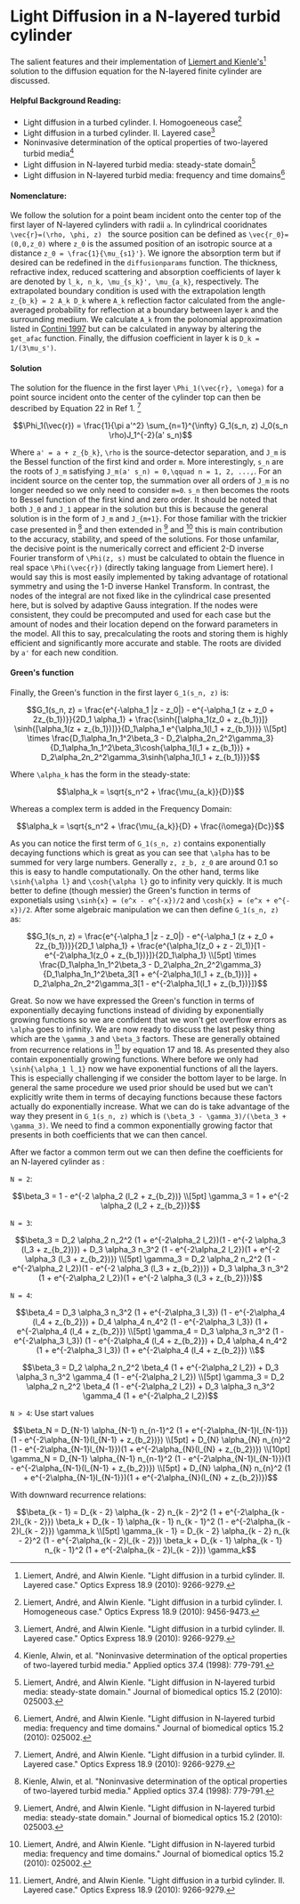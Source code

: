 # Light Diffusion in a N-layered turbid cylinder

The salient features and their implementation of [Liemert and Kienle's](https://www.osapublishing.org/oe/fulltext.cfm?uri=oe-18-9-9266&id=198273)[^1] solution to the diffusion equation for the N-layered finite cylinder are discussed. 


#### Helpful Background Reading:
- Light diffusion in a turbed cylinder. I. Homogoeneous case[^2]
- Light diffusion in a turbed cylinder. II. Layered case[^1]
- Noninvasive determination of the optical properties of two-layered turbid media[^3]
- Light diffusion in N-layered turbid media: steady-state domain[^4]
- Light diffusion in N-layered turbid media: frequency and time domains[^5]


#### Nomenclature:
We follow the solution for a point beam incident onto the center top of the first layer of N-layered cylinders with radii ``a``. In cylindrical cooridnates ``\vec{r}=(\rho, \phi, z) `` the source position can be defined as ``\vec{r_0}=(0,0,z_0)`` where ``z_0`` is the assumed position of an isotropic source at a distance ``z_0 = \frac{1}{\mu_{s1}'}``. We ignore the absorption term but if desired can be redefined in the `diffusionparams` function. The thickness, refractive index, reduced scattering and absorption coefficients of layer k are denoted by ``l_k, n_k, \mu_{s_k}', \mu_{a_k}``, respectively. The extrapolated boundary condition is used with the extrapolation length ``z_{b_k} = 2 A_k D_k`` where ``A_k`` reflection factor calculated from the angle-averaged probability for reflection at a boundary between layer ``k`` and the surrounding medium. We calculate ``A_k`` from the polonomial approximation listed in [Contini 1997](https://www.osapublishing.org/ao/abstract.cfm?uri=ao-36-19-4587) but can be calculated in anyway by altering the `get_afac` function. Finally, the diffusion coefficient in layer k is ``D_k = 1/(3\mu_s')``.

#### Solution
The solution for the fluence in the first layer ``\Phi_1(\vec{r}, \omega)`` for a point source incident onto the center of the cylinder top can then be described by Equation 22 in Ref 1. [^1]

```math
\Phi_1(\vec{r}) = \frac{1}{\pi a'^2} \sum_{n=1}^{\infty} G_1(s_n, z) J_0(s_n \rho)J_1^{-2}(a' s_n)
```

Where ``a' = a + z_{b_k}``, ``\rho`` is the source-detector separation, and ``J_m`` is the Bessel function of the first kind and order ``m``. More interestingly, ``s_n`` are the roots of ``J_m`` satisfying ``J_m(a' s_n) = 0,\qquad n = 1, 2, ...,``. For an incident source on the center top, the summation over all orders of ``J_m`` is no longer needed so we only need to consider ``m=0``. ``s_n`` then becomes the roots to Bessel function of the first kind and zero order. It should be noted that both ``J_0`` and ``J_1`` appear in the solution but this is because the general solution is in the form of ``J_m`` and ``J_{m+1}``. For those familiar with the trickier case presented in [^3] and then extended in [^4] and [^5] this is main contribution to the accuracy, stability, and speed of the solutions. For those unfamilar, the decisive point is the numerically correct and efficient 2-D inverse Fourier transform of ``\Phi(z, s)`` must be calculated to obtain the fluence in real space ``\Phi(\vec{r})`` (directly taking language from Liemert here). I would say this is most easily implemented by taking advantage of rotational symmetry and using the 1-D inverse Hankel Transform. In contrast, the nodes of the integral are not fixed like in the cylindrical case presented here, but is solved by adaptive Gauss integration. If the nodes were consistent, they could be precomputed and used for each case but the amount of nodes and their location depend on the forward parameters in the model. All this to say, precalculating the roots and storing them is highly efficient and significantly more accurate and stable. The roots are divided by ``a'`` for each new condition.

#### Green's function
Finally, the Green's function in the first layer ``G_1(s_n, z)`` is:
```math
G_1(s_n, z) = \frac{e^{-\alpha_1 |z - z_0|} - e^{-\alpha_1 (z + z_0 + 2z_{b_1})}}{2D_1 \alpha_1} + \frac{\sinh{[\alpha_1(z_0 + z_{b_1})]} \sinh{[\alpha_1(z + z_{b_1})]}}{D_1\alpha_1 e^{\alpha_1(l_1 + z_{b_1})}} \\[5pt]
\times \frac{D_1\alpha_1n_1^2\beta_3 - D_2\alpha_2n_2^2\gamma_3}{D_1\alpha_1n_1^2\beta_3\cosh{\alpha_1(l_1 + z_{b_1})} + D_2\alpha_2n_2^2\gamma_3\sinh{\alpha_1(l_1 + z_{b_1})}}
```

Where ``\alpha_k`` has the form in the steady-state:
```math
\alpha_k = \sqrt{s_n^2 + \frac{\mu_{a_k}}{D}}
```
Whereas a complex term is added in the Frequency Domain:
```math
\alpha_k = \sqrt{s_n^2 + \frac{\mu_{a_k}}{D} + \frac{i\omega}{Dc}}
```
As you can notice the first term of ``G_1(s_n, z)`` contains exponentially decaying functions which is great as you can see that ``\alpha`` has to be summed for very large numbers. Generally ``z, z_b, z_0`` are around 0.1 so this is easy to handle computationally. On the other hand, terms like ``\sinh{\alpha l}`` and ``\cosh{\alpha l}`` go to infinity very quickly. It is much better to define (though messier) the Green's function in terms of exponetials using ``\sinh{x} = (e^x - e^{-x})/2`` and ``\cosh{x} = (e^x + e^{-x})/2``. After some algebraic manipulation we can then define ``G_1(s_n, z)`` as:
```math
G_1(s_n, z) = \frac{e^{-\alpha_1 |z - z_0|} - e^{-\alpha_1 (z + z_0 + 2z_{b_1})}}{2D_1 \alpha_1} + \frac{e^{\alpha_1(z_0 + z - 2l_1)}[1 - e^{-2\alpha_1(z_0 + z_{b_1})}]}{2D_1\alpha_1} \\[5pt]
\times \frac{D_1\alpha_1n_1^2\beta_3 - D_2\alpha_2n_2^2\gamma_3}{D_1\alpha_1n_1^2\beta_3[1 + e^{-2\alpha_1(l_1 + z_{b_1})}] + D_2\alpha_2n_2^2\gamma_3[1 - e^{-2\alpha_1(l_1 + z_{b_1})}]}
```
Great. So now we have expressed the Green's function in terms of exponentially decaying functions instead of dividing by exponentially growing functions so we are confident that we won't get overflow errors as ``\alpha`` goes to infinity. We are now ready to discuss the last pesky thing which are the ``\gamma_3`` and ``\beta_3`` factors. These are generally obtained from recurrence relations in [^1] by equation 17 and 18. As presented they also contain exponentially growing functions. Where before we only had ``\sinh{\alpha_1 l_1}`` now we have exponential functions of all the layers. This is especially challenging if we consider the bottom layer to be large. In general the same procedure we used prior should be used but we can't explicitly write them in terms of decaying functions because these factors actually do exponentially increase. What we can do is take advantage of the way they present in ``G_1(s_n, z)`` which is ``(\beta_3 - \gamma_3)/(\beta_3 + \gamma_3)``. We need to find a common exponentially growing factor that presents in both coefficients that we can then cancel.

After we factor a common term out we can then define the coefficients for an N-layered cylinder as :

``N = 2``:
```math
\beta_3 = 1 - e^{-2 \alpha_2 (l_2 + z_{b_2})} \\[5pt]
\gamma_3 = 1 + e^{-2 \alpha_2 (l_2 + z_{b_2})}
```

``N = 3``:
```math
\beta_3 = D_2 \alpha_2 n_2^2 (1 + e^{-2\alpha_2 l_2})(1 - e^{-2 \alpha_3 (l_3 + z_{b_2})}) + D_3 \alpha_3 n_3^2 (1 - e^{-2\alpha_2 l_2})(1 + e^{-2 \alpha_3 (l_3 + z_{b_2})}) \\[5pt]
\gamma_3 = D_2 \alpha_2 n_2^2 (1 - e^{-2\alpha_2 l_2})(1 - e^{-2 \alpha_3 (l_3 + z_{b_2})}) + D_3 \alpha_3 n_3^2 (1 + e^{-2\alpha_2 l_2})(1 + e^{-2 \alpha_3 (l_3 + z_{b_2})})
```

``N = 4``:
```math
\beta_4 = D_3 \alpha_3 n_3^2 (1 + e^{-2\alpha_3 l_3}) (1 - e^{-2\alpha_4 (l_4 + z_{b_2}}) + D_4 \alpha_4 n_4^2 (1 - e^{-2\alpha_3 l_3}) (1 + e^{-2\alpha_4 (l_4 + z_{b_2}}) \\[5pt]
\gamma_4 = D_3 \alpha_3 n_3^2 (1 - e^{-2\alpha_3 l_3}) (1 - e^{-2\alpha_4 (l_4 + z_{b_2}}) + D_4 \alpha_4 n_4^2 (1 + e^{-2\alpha_3 l_3}) (1 + e^{-2\alpha_4 (l_4 + z_{b_2}}) \\
```

```math
\beta_3 = D_2 \alpha_2 n_2^2 \beta_4 (1 + e^{-2\alpha_2 l_2}) + D_3 \alpha_3 n_3^2 \gamma_4 (1 - e^{-2\alpha_2 l_2}) \\[5pt]
\gamma_3 = D_2 \alpha_2 n_2^2 \beta_4 (1 - e^{-2\alpha_2 l_2}) + D_3 \alpha_3 n_3^2 \gamma_4 (1 + e^{-2\alpha_2 l_2})
```

``N > 4``: Use start values
```math
\beta_N = D_{N-1} \alpha_{N-1} n_{n-1}^2 (1 + e^{-2\alpha_{N-1}l_{N-1}})(1 - e^{-2\alpha_{N-1}(l_{N-1} + z_{b_2})}) \\[5pt]
 + D_{N} \alpha_{N} n_{n}^2 (1 - e^{-2\alpha_{N-1}l_{N-1}})(1 + e^{-2\alpha_{N}(l_{N} + z_{b_2})}) \\[10pt]
\gamma_N = D_{N-1} \alpha_{N-1} n_{n-1}^2 (1 - e^{-2\alpha_{N-1}l_{N-1}})(1 - e^{-2\alpha_{N-1}(l_{N-1} + z_{b_2})}) \\[5pt]
 + D_{N} \alpha_{N} n_{n}^2 (1 + e^{-2\alpha_{N-1}l_{N-1}})(1 + e^{-2\alpha_{N}(l_{N} + z_{b_2})})
```
With downward recurrence relations: 
```math
\beta_{k - 1} = D_{k - 2} \alpha_{k - 2} n_{k - 2}^2 (1 + e^{-2\alpha_{k - 2}l_{k - 2}}) \beta_k + D_{k - 1} \alpha_{k - 1} n_{k - 1}^2 (1 - e^{-2\alpha_{k - 2}l_{k - 2}}) \gamma_k \\[5pt]
\gamma_{k - 1} = D_{k - 2} \alpha_{k - 2} n_{k - 2}^2 (1 - e^{-2\alpha_{k - 2}l_{k - 2}}) \beta_k + D_{k - 1} \alpha_{k - 1} n_{k - 1}^2 (1 + e^{-2\alpha_{k - 2}l_{k - 2}}) \gamma_k
```

[^1]: Liemert, André, and Alwin Kienle. "Light diffusion in a turbid cylinder. II. Layered case." Optics Express 18.9 (2010): 9266-9279.
[^2]: Liemert, André, and Alwin Kienle. "Light diffusion in a turbid cylinder. I. Homogeneous case." Optics Express 18.9 (2010): 9456-9473.
[^3]: Kienle, Alwin, et al. "Noninvasive determination of the optical properties of two-layered turbid media." Applied optics 37.4 (1998): 779-791.
[^4]: Liemert, André, and Alwin Kienle. "Light diffusion in N-layered turbid media: steady-state domain." Journal of biomedical optics 15.2 (2010): 025003.
[^5]: Liemert, André, and Alwin Kienle. "Light diffusion in N-layered turbid media: frequency and time domains." Journal of biomedical optics 15.2 (2010): 025002.
